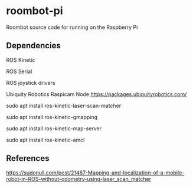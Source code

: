 # roombot-pi
Roombot source code for running on the Raspberry Pi

## Dependencies

ROS Kinetic

ROS Serial

ROS joystick drivers

Ubiquity Robotics Raspicam Node https://packages.ubiquityrobotics.com/

sudo apt install ros-kinetic-laser-scan-matcher

sudo apt install ros-kinetic-gmapping

sudo apt install ros-kinetic-map-server

sudo apt install ros-kinetic-amcl

## References
https://sudonull.com/post/21487-Mapping-and-localization-of-a-mobile-robot-in-ROS-without-odometry-using-laser_scan_matcher
